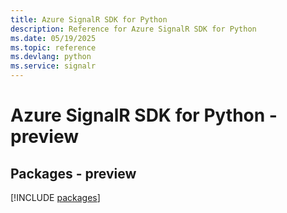 ```yaml
---
title: Azure SignalR SDK for Python
description: Reference for Azure SignalR SDK for Python
ms.date: 05/19/2025
ms.topic: reference
ms.devlang: python
ms.service: signalr
---
```

# Azure SignalR SDK for Python - preview
## Packages - preview
[!INCLUDE [packages](signalr-index.md)]